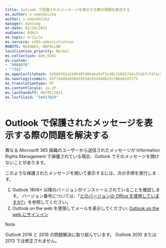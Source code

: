 ```yaml
---
title: Outlook で保護されたメッセージを表示する際の問題を解決する
ms.author: v-smandalika
author: v-smandalika
manager: dansimp
ms.date: 02/24/2021
audience: Admin
ms.topic: article
ms.service: o365-administration
ROBOTS: NOINDEX, NOFOLLOW
localization_priority: Normal
ms.collection: Adm_O365
ms.custom:
- "9000078"
- "7342"
ms.openlocfilehash: 5d560f62a349540fd0ba6a5df3cd0c210d1743c57ab7c74fac2967a90be23c80
ms.sourcegitcommit: b5f7da89a650d2915dc652449623c78be6247175
ms.translationtype: MT
ms.contentlocale: ja-JP
ms.lasthandoff: 08/05/2021
ms.locfileid: "54017029"
---
```

# <a name="fix-problem-viewing-protected-message-in-outlook"></a>Outlook で保護されたメッセージを表示する際の問題を解決する

異なる Microsoft 365 組織のユーザーから送信されたメッセージが Information Rights Management で保護されている場合、Outlook でそのメッセージを開けないことがあります。

このような保護されたメッセージを開いて表示するには、次の手順を実行します。

1. Outlook 1808+ 以降のバージョンがインストールされていることを確認します。 バージョン番号については、「[どのバージョンの Office を使用していますか?](https://support.microsoft.com/office/about-office-what-version-of-office-am-i-using-932788b8-a3ce-44bf-bb09-e334518b8b19)」を参照してください。
2. Outlook on the web を使用してメールを表示してください: [Outlook on the web にサインイン](https://outlook.office365.com/mail/inbox)

> [!NOTE]
> Outlook 2016 と 2019 の問題解決に取り組んでいます。 Outlook 2010 または 2013 では修正されません。
